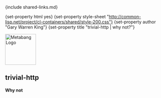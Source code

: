 {include shared-links.md}

{set-property html yes}
{set-property style-sheet "http://common-lisp.net/project/cl-containers/shared/style-200.css"}
{set-property author "Gary Warren King"}
{set-property title "trivial-http | why not?"}

[devel-list]: http://common-lisp.net/cgi-bin/mailman/listinfo/trivial-http-devel
[cliki-home]: http://www.cliki.net/trivial-http
[tarball]: http://common-lisp.net/project/trivial-http/trivial-http.tar.gz

[usocket]: http://common-lisp.net/project/usocket
[drakma]: http://weitz.de/drakma/

<div id="header">
	<span class="logo"><a href="http://www.metabang.com/" title="metabang.com"><img src="http://common-lisp.net/project/cl-containers/shared/metabang-2.png" title="metabang.com" width="100" alt="Metabang Logo" /></a></span>

## trivial-http

#### Why not

</div>
